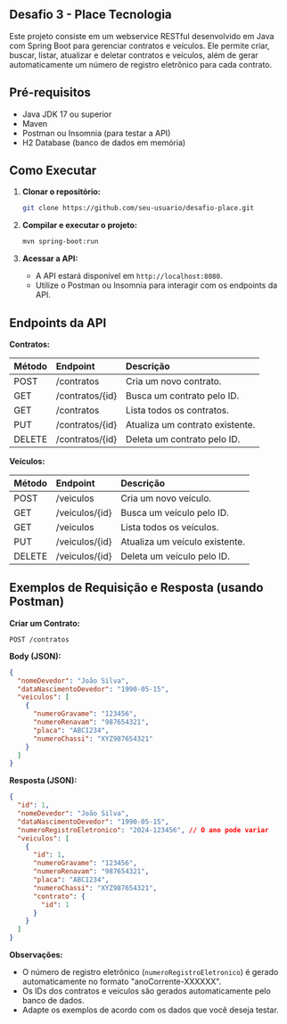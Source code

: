 ## Desafio 3 - Place Tecnologia

Este projeto consiste em um webservice RESTful desenvolvido em Java com Spring Boot para gerenciar contratos e veículos. Ele permite criar, buscar, listar, atualizar e deletar contratos e veículos, além de gerar automaticamente um número de registro eletrônico para cada contrato.

## Pré-requisitos

*   Java JDK 17 ou superior
*   Maven
*   Postman ou Insomnia (para testar a API)
*   H2 Database (banco de dados em memória)

## Como Executar

1.  **Clonar o repositório:**
    ```bash
    git clone https://github.com/seu-usuario/desafio-place.git
    ```

2.  **Compilar e executar o projeto:**
    ```bash
    mvn spring-boot:run
    ```

3.  **Acessar a API:**
    *   A API estará disponível em `http://localhost:8080`.
    *   Utilize o Postman ou Insomnia para interagir com os endpoints da API.

## Endpoints da API

**Contratos:**

|Método|Endpoint|Descrição|
|:---|:---|:---|
|POST|/contratos|Cria um novo contrato.|
|GET|/contratos/{id}|Busca um contrato pelo ID.|
|GET|/contratos|Lista todos os contratos.|
|PUT|/contratos/{id}|Atualiza um contrato existente.|
|DELETE|/contratos/{id}|Deleta um contrato pelo ID.|

**Veículos:**

|Método|Endpoint|Descrição|
|:---|:---|:---|
|POST|/veiculos|Cria um novo veículo.|
|GET|/veiculos/{id}|Busca um veículo pelo ID.|
|GET|/veiculos|Lista todos os veículos.|
|PUT|/veiculos/{id}|Atualiza um veículo existente.|
|DELETE|/veiculos/{id}|Deleta um veículo pelo ID.|

## Exemplos de Requisição e Resposta (usando Postman)

**Criar um Contrato:**

```
POST /contratos
```

**Body (JSON):**

```json
{
  "nomeDevedor": "João Silva",
  "dataNascimentoDevedor": "1990-05-15",
  "veiculos": [
    {
      "numeroGravame": "123456",
      "numeroRenavam": "987654321",
      "placa": "ABC1234",
      "numeroChassi": "XYZ987654321"
    }
  ]
}
```

**Resposta (JSON):**

```json
{
  "id": 1,
  "nomeDevedor": "João Silva",
  "dataNascimentoDevedor": "1990-05-15",
  "numeroRegistroEletronico": "2024-123456", // O ano pode variar
  "veiculos": [
    {
      "id": 1,
      "numeroGravame": "123456",
      "numeroRenavam": "987654321",
      "placa": "ABC1234",
      "numeroChassi": "XYZ987654321",
      "contrato": {
        "id": 1
      }
    }
  ]
}
```

**Observações:**

*   O número de registro eletrônico (`numeroRegistroEletronico`) é gerado automaticamente no formato "anoCorrente-XXXXXX".
*   Os IDs dos contratos e veículos são gerados automaticamente pelo banco de dados.
*   Adapte os exemplos de acordo com os dados que você deseja testar.
